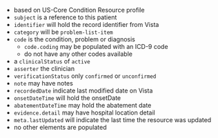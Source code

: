 
- based on US-Core Condition Resource profile
- `subject` is a reference to this patient
- `identifier` will hold the record identifier from Vista
- `category` will be `problem-list-item`
- `code` is the condition, problem or diagnosis
  - `code.coding` may be populated with an ICD-9 code
  - do not have any other codes available
- a `clinicalStatus` of `active`
- `asserter` the clinician
- `verificationStatus` only `confirmed` or `unconfirmed`
- `note` may have notes
- `recordedDate` indicate last modified date on Vista
- `onsetDateTime` will hold the onsetDate
- `abatementDateTime` may hold the abatement date
- `evidence.detail` may have hospital location detail
- `meta.lastUpdated` will indicate the last time the resource was updated
- no other elements are populated
